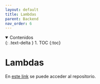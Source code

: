```yaml
---
layout: default
title: Lambdas
parent: Backend
nav_order: 6
---
```


<details open markdown="block">
  <summary>
	Contenidos
  </summary>
  {: .text-delta }
1. TOC
{:toc}
</details>

# Lambdas

En [este link](https://github.com/taller2-grupo5-rostov-1c2022/Lambda) se puede acceder al repositorio.
